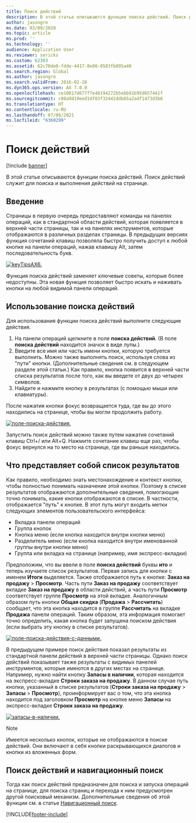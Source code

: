 ```yaml
---
title: Поиск действий
description: В этой статье описываются функции поиска действий. Поиск действий служит для поиска и выполнения действий на странице.
author: jasongre
ms.date: 03/09/2020
ms.topic: article
ms.prod: ''
ms.technology: ''
audience: Application User
ms.reviewer: sericks
ms.custom: 62303
ms.assetid: 62c70de0-fdde-4417-8e08-0583fb095a40
ms.search.region: Global
ms.author: jasongre
ms.search.validFrom: 2016-02-28
ms.dyn365.ops.version: AX 7.0.0
ms.openlocfilehash: ce10817d677f7e48194272b5ebb91b95d657441f
ms.sourcegitcommit: c08a9d19eed1df03f32442ddb65a2adf1473d3b6
ms.translationtype: HT
ms.contentlocale: ru-RU
ms.lasthandoff: 07/06/2021
ms.locfileid: "6360299"
---
```

# <a name="action-search"></a>Поиск действий

[!include [banner](../includes/banner.md)]

В этой статье описываются функции поиска действий. Поиск действий служит для поиска и выполнения действий на странице.

## <a name="introduction"></a>Введение

Страницы в первую очередь предоставляют команды на панелях операций, как в стандартной области действий, которая появляется в верхней части страницы, так и на панелях инструментов, которые отображаются в различных разделах страницы. В предыдущих версиях функция сочетаний клавиш позволяла быстро получить доступ к любой кнопке на панели операций, нажав клавишу Alt, затем последовательность букв.

[![keyTipsAX6.](./media/keytipsax6.png)](./media/keytipsax6.png)

Функция поиска действий заменяет ключевые советы, которые более недоступны. Эта новая функция позволяет быстро искать и наживать кнопки на любой видимой панели операций.

## <a name="using-action-search"></a>Использование поиска действий

Для использования функции поиска действий выполните следующие действия.

1. На панели операций щелкните в поле **поиска действий**. (В поле **поиска действий** находится значок в виде лупы.)
2. Введите все имя или часть имени кнопки, которую требуется выполнить. Можно также выполнять поиск, используя слова из "пути" кнопки. (Дополнительные сведения см. в следующем разделе этой статьи.) Как правило, кнопка появится в верхней части списка результатов после того, как вы введете от двух до четырех символов.
3. Найдите и нажмите кнопку в результатах (с помощью мыши или клавиатуры).

После нажатия кнопки фокус возвращается туда, где вы до этого находились на странице, чтобы вы могли продолжить работу.

[![поле-поиска-действия.](./media/action-search-field.png)](./media/action-search-field.png)

Запустить поиск действий можно также путем нажатия сочетаний клавиш Ctrl+/ или Alt+Q. Нажмите сочетание клавиш еще раз, чтобы фокус вернулся на то место на странице, где вы раньше находились.

## <a name="understanding-the-results-list"></a>Что представляет собой список результатов

Как правило, необходимо знать местонахождение и контекст кнопки, чтобы полностью понимать назначение этой кнопки. Поэтому в списке результатов отображаются дополнительные сведения, помогающие точно понимать, какие кнопки отображаются в списке. В частности, отображается "путь" к кнопке. В этот путь могут входить метки следующих элементов пользовательского интерфейса:

- Вкладка панели операций
- Группа кнопок
- Кнопка меню (если кнопка находится внутри кнопки меню)
- Разделитель меню (если кнопка находится внутри именованной группы внутри кнопки меню)
- Группа или вкладка на странице (например, имя экспресс-вкладки)

Предположим, что вы ввели в поле **поиска действий** буквы **ито** и теперь изучаете список результатов. Первая запись для кнопки с именем **Итоги** выделяется. Также отображается путь к кнопке: **Заказ на продажу** &gt; **Просмотр**. Часть пути **Заказ на продажу** соответствует вкладке **Заказ на продажу** в области действий, а часть пути **Просмотр** соответствует группе **Просмотр** на этой вкладке. Аналогичным образом путь кнопки **Общая скидка** (**Продажа** &gt; **Рассчитать**) сообщает, что эта кнопка находится в группе **Рассчитать** на вкладке **Продажа** панели операций. Таким образом, эта информация помогает точно определить, какая кнопка будет запущена поиском действия (если выбрать эту кнопку в списке результатов).

[![поле-поиска-действия-с-данными.](./media/action-search-field-with-data.png)](./media/action-search-field-with-data.png)

В предыдущем примере поиск действия показал результаты из стандартной панели действий в верхней части страницы. Однако поиск действий показывает также результаты с видимых панелей инструментов, которые имеются в других местах на странице. Например, нужно найти кнопку **Запасы в наличии**, которая находится на экспресс-вкладке **Строки заказа на продажу**. В данном случае путь кнопки, указанный в списке результатов (**Строки заказа на продажу** &gt; **Запасы** &gt; **Просмотр**), проинформирует вас о том, что эта кнопка находится под заголовком **Просмотр** на кнопке меню **Запасы** на экспресс-вкладке **Строки заказа на продажу**.

[![запасы-в-наличии.](./media/on-hand-inventory.png)](./media/on-hand-inventory.png)

> [!NOTE]
> Имеется несколько кнопок, которые не отображаются в поиске действий. Они включают в себя кнопки раскрывающихся диалогов и кнопки из вложенных форм. 

## <a name="action-search-vs-navigation-search"></a>Поиск действий и навигационный поиск

Тогда как поиск действий предназначен для поиска и запуска операций на странице, для поиска страниц и перехода к ним предусмотрен другой поисковый механизм. Дополнительные сведения об этой функции см. в статье [Навигационный поиск](navigation-search.md).


[!INCLUDE[footer-include](../../../includes/footer-banner.md)]